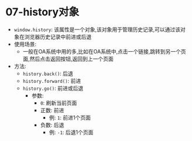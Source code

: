 # 07-history对象

- `window.history`: 该属性是一个对象,该对象用于管理历史记录,可以通过该对象在浏览器历史记录中前进或后退
- 使用场景:
  - 一般在OA系统中用的多,比如在OA系统中,点击一个链接,跳转到另一个页面,然后点击返回按钮,返回到上一个页面
- 方法:
  - `history.back()`: 后退
  - `history.forward()`: 前进
  - `history.go()`: 前进或后退
    - 参数:
      - `0`: 刷新当前页面
      - 正数: 前进
        - 例: `1`: 前进1个页面
      - 负数: 后退
        - 例: `-1`: 后退1个页面